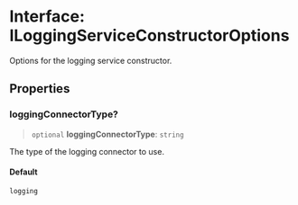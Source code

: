 # Interface: ILoggingServiceConstructorOptions

Options for the logging service constructor.

## Properties

### loggingConnectorType?

> `optional` **loggingConnectorType**: `string`

The type of the logging connector to use.

#### Default

```ts
logging
```
